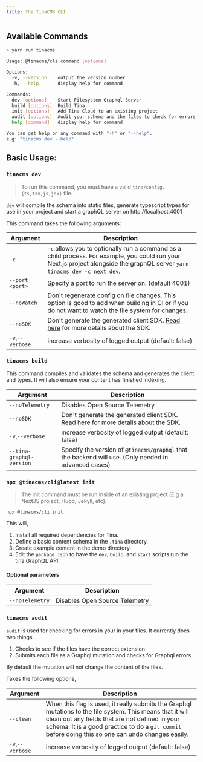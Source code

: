```yaml
---
title: The TinaCMS CLI
---
```


## Available Commands

```sh
> yarn run tinacms

Usage: @tinacms/cli command [options]

Options:
  -v, --version    output the version number
  -h, --help       display help for command

Commands:
  dev [options]    Start Filesystem Graphql Server
  build [options]  Build Tina
  init [options]   Add Tina Cloud to an existing project
  audit [options]  Audit your schema and the files to check for errors
  help [command]   display help for command

You can get help on any command with "-h" or "--help".
e.g: "tinacms dev --help"
```

## Basic Usage:

### `tinacms dev`

> To run this command, you must have a valid `tina/config.{ts,tsx,js,jsx}` file.

`dev` will compile the schema into static files, generate typescript types for use in your project and start a graphQL server on http://localhost:4001

This command takes the following arguments:

| Argument         | Description                                                                                                                                                                  |
| ---------------- | ---------------------------------------------------------------------------------------------------------------------------------------------------------------------------- |
| `-c`             | `-c` allows you to optionally run a command as a child process. For example, you could run your Next.js project alongside the graphQL server `yarn tinacms dev -c next dev`. |
| `--port <port>`  | Specify a port to run the server on. (default 4001)                                                                                                                          |
| `--noWatch`      | Don't regenerate config on file changes. This option is good to add when building in CI or if you do not want to watch the file system for changes.                          |
| `--noSDK`        | Don't generate the generated client SDK. [Read here](/docs/graphql/client/) for more details about the SDK.                                                                  |
| `-v`,`--verbose` | increase verbosity of logged output (default: false)                                                                                                                         |

### `tinacms build`

This command compiles and validates the schema and generates the client and types. It will also ensure your content has finished indexing.

| Argument                 | Description                                                                                                 |
| ------------------------ | ----------------------------------------------------------------------------------------------------------- |
| `--noTelemetry`          | Disables Open Source Telemetry                                                                              |
| `--noSDK`                | Don't generate the generated client SDK. [Read here](/docs/graphql/client/) for more details about the SDK. |
| `-v`,`--verbose`         | increase verbosity of logged output (default: false)                                                        |
| `--tina-graphql-version` | Specify the version of `@tinacms/graphql` that the backend will use. (Only needed in advanced cases)        |

### `npx @tinacms/cli@latest init`

> The init command must be run inside of an existing project (E.g a NextJS project, Hugo, Jekyll, etc).

```bash,copy
npx @tinacms/cli init
```

This will,

1. Install all required dependencies for Tina.
2. Define a basic content schema in the `.tina` directory.
3. Create example content in the demo directory.
4. Edit the `package.json` to have the `dev`, `build`, and `start` scripts run the tina GraphQL API.

#### Optional parameters

| Argument        | Description                    |
| --------------- | ------------------------------ |
| `--noTelemetry` | Disables Open Source Telemetry |

### `tinacms audit`

`audit` is used for checking for errors in your in your files. It currently does two things.

1. Checks to see if the files have the correct extension
2. Submits each file as a Graphql mutation and checks for Graphql errors

By default the mutation will not change the content of the files.

Takes the following options,

| Argument         | Description                                                                                                                                                                                                                                                        |
| ---------------- | ------------------------------------------------------------------------------------------------------------------------------------------------------------------------------------------------------------------------------------------------------------------ |
| `--clean`        | When this flag is used, it really submits the Graphql mutations to the file system. This means that it will clean out any fields that are not defined in your schema. It is a good practice to do a `git commit` before doing this so one can undo changes easily. |
| `-v`,`--verbose` | increase verbosity of logged output (default: false)                                                                                                                                                                                                               |
